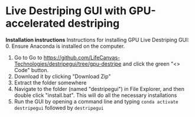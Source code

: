 
Live Destriping GUI with GPU-accelerated destriping
==============

**Installation instructions**
Instructions for installing GPU Live Destriping GUI:
0. Ensure Anaconda is installed on the computer.
1. Go to Go to https://github.com/LifeCanvas-Technologies/destripegui/tree/gpu-destripe and click the green "<> Code" button. 
2. Download it by clicking "Download Zip"
3. Extract the folder somewhere
4. Navigate to the folder (named "destripegui") in File Explorer, and then double click "install.bat". This will do all the necessary installations
5. Run the GUI by opening a command line and typing ``conda activate destripegui`` followed by ``destripegui``
